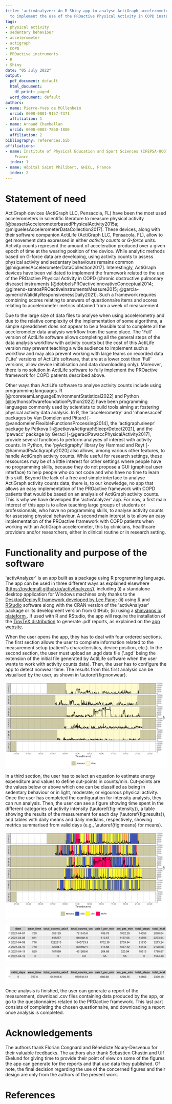 ```yaml
---
title: 'activAnalyzer: An R Shiny app to analyse ActiGraph accelerometer data and
  to implement the use of the PROactive Physical Activity in COPD instruments'
tags:
- physical activity
- sedentary behaviour
- accelerometer
- actigraph
- COPD
- PROactive instruments
- R
- Shiny
date: "05 July 2022"
output:
  pdf_document: default
  html_document:
    df_print: paged
  word_document: default
authors:
- name: Pierre-Yves de Müllenheim
  orcid: 0000-0001-9157-7371
  affiliation: 1
- name: Arnaud Chambellan
  orcid: 0000-0002-7860-1880
  affiliation: 2
bibliography: references.bib
affiliations:
- name: Institute of Physical Education and Sport Sciences (IFEPSA-UCO), Les Ponts-de-Cé,
    France
  index: 1
- name: Hôpital Saint Philibert, GHICL, France
  index: 2
---
```


# Statement of need
ActiGraph devices (ActiGraph LLC, Pensacola, FL) have been the most used accelerometers in scientific literature to measure physical activity [@bassettAccelerometerbasedPhysicalActivity2015a; @miguelesAccelerometerDataCollection2017]. These devices, along with their software companion ActiLife (ActiGraph LLC, Pensacola, FL), allow to get movement data expressed in either *activity counts* or *G-force* units. Activity counts represent the amount of acceleration produced over a given epoch of time at the wearing position of the device. While analytic methods based on G-force data are developing, using activity counts to assess physical activity and sedentary behaviours remains common [@miguelesAccelerometerDataCollection2017]. Interestingly, ActiGraph devices have been validated to implement the framework related to the use of the PROactive Physical Activity in COPD (chronic obstructive pulmonary disease) instruments [@dobbelsPROactiveInnovativeConceptual2014; @gimeno-santosPROactiveInstrumentsMeasure2015; @garcia-aymerichValidityResponsivenessDaily2021]. Such a framework requires combining scores relating to answers of questionnaire items and scores relating to accelerometer metrics obtained from a week of measurement.

Due to the large size of data files to analyse when using accelerometry and due to the relative complexity of the implementation of some algorithms, a simple spreadsheet does not appear to be a feasible tool to complete all the accelerometer data analysis workflow from the same place. The 'Full' version of ActiLife software allows completing all the general steps of the data analysis workflow with activity counts but the cost of this ActiLife version may prevent teaching a wide audience to implement such a workflow and may also prevent working with large teams on recorded data ('Lite' versions of ActiLife software, that are at a lower cost than 'Full' versions, allow device initialisation and data downloading only). Moreover, there is no solution in ActiLife software to fully implement the PROactive framework for COPD patients described above.

Other ways than ActiLife software to analyse activity counts include using programming languages. R [@rcoreteamLanguageEnvironmentStatistical2022] and Python [@pythonsoftwarefoundationPython2022] have been programming languages commonly used by scientists to build tools aiming at fostering physical activity data analysis. In R, the 'accelerometry' and 'nhanesaccel' packages by Van Domelen and Pittard [-@vandomelenFlexibleFunctionsProcessing2014], the 'actigraph.sleepr' package by Petkova [-@petkovaActigraphSleeprDetect2021], and the 'pawacc' package by Geraci [-@geraciPawaccPhysicalActivity2017], provide several functions to perform analyses of interest with activity counts. In Python, the 'pyActigraphy' library by Hammad and Reyt [-@hammadPyActigraphy2020] also allows, among various other features, to handle ActiGraph activity counts. While useful for research settings, these ressources may be of a little interest for other settings where people have no programming skills, because they do not propose a GUI (graphical user interface) to help people who do not code and who have no time to learn this skill. Beyond the lack of a free and simple interface to analyse ActiGraph activity counts data, there is, to our knowledge, no app that allows an easy implementation of the PROactive framework with COPD patients that would be based on an analysis of ActiGraph activity counts. This is why we have developed the 'activAnalyzer' app. For now, a first main interest of this app is to allow teaching large groups of students or professionnals, who have no programming skills, to analyse activity counts for assessing physical behaviour. A second main interest is to allow an easy implementation of the PROactive framework with COPD patients when working with an ActiGraph accelerometer, this by clinicians, healthcare providers and/or researchers, either in clinical routine or in research setting.

#  Functionality and purpose of the software
'activAnalyzer' is an app built as a package using R programming language. The app can be used in three different ways as explained elsewhere (https://pydemull.github.io/activAnalyzer/), including (i) a standalone desktop application for Windows machines only thanks to the [DesktopDeployR framework developed by Lee Pang](https://github.com/wleepang/DesktopDeployR); (ii) using [R](https://CRAN.R-project.org/) and [RStudio](https://www.rstudio.com/) software along with the CRAN version of the 'activAnalyzer' package or its development version from GitHub; (iii) using a [shinyapps.io plateform ](https://pydemull.shinyapps.io/activAnalyzer/). If used with R and RStudio, the app will require the installation of the [TinyTeX distribution](https://yihui.org/tinytex/) to generate .pdf reports, as explained on the [app website](https://pydemull.github.io/activAnalyzer/).

When the user opens the app, they has to deal with four ordered sections. The first section allows the user to complete information related to the measurement setup (patient's characteristics, device position, etc.). In the second section, the user must upload an .agd data file ('.agd' being the extension of the initial file generated by ActiLife software when the user wants to work with activity counts data). Then, the user has to configure the app to detect nonwear time. The results from this first analysis can be visualised by the user, as shown in \autoref{fig:nonwear}.

![Example of analysis for nonwear time detection.\label{fig:nonwear}](nonwear.png)

In a third section, the user has to select an equation to estimate energy expenditure and values to define cut-points in counts/min. Cut-points are the values below or above which one can be classified as being in sedentary behaviour or in light, moderate, or vigourous physical activity. Once the user has completed the configuration for intensity analysis, they can run analysis. Then, the user can see a figure showing time spent in the different categories of activity intensity (\autoref{fig:intensity}), a table showing the results of the measurement for each day (\autoref{fig:results}), and tables with daily means and daily medians, respectively, showing metrics summarised from valid days (e.g., \autoref{fig:means} for means). 

![Example of analysis for intensity of physical behaviour. \label{fig:intensity}](intensity.png)

![Example of table of results with the metrics for each day (first columns). \label{fig:results}](results.png)

![Example of table of results with the means of the metrics from valid days (first columns). \label{fig:means}](means.png)

Once analysis is finished, the user can generate a report of the measurement, download .csv files containing data produced by the app, or go to the questionnaires related to the PROactive framework. This last part consists of completing the chosen questionnaire, and downloading a report once analysis is completed.


# Acknowledgements
The authors thank Florian Congnard and Bénédicte Noury-Desveaux for their valuable feedbacks. The authors also thank Sebastien Chastin and Ulf Ekelund for giving time to provide their point of view on some of the figures the app can generate for the reports and that use data they published. Of note, the final decision regarding the use of the concerned figures and their design are only from the authors of the present work.

# References
